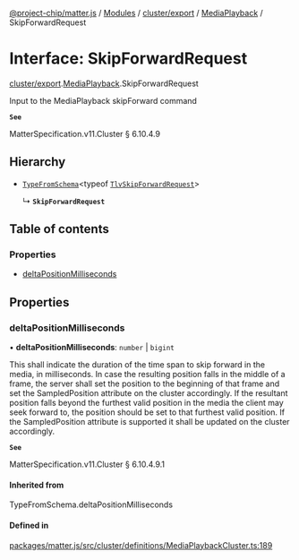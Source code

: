 [@project-chip/matter.js](../README.md) / [Modules](../modules.md) / [cluster/export](../modules/cluster_export.md) / [MediaPlayback](../modules/cluster_export.MediaPlayback.md) / SkipForwardRequest

# Interface: SkipForwardRequest

[cluster/export](../modules/cluster_export.md).[MediaPlayback](../modules/cluster_export.MediaPlayback.md).SkipForwardRequest

Input to the MediaPlayback skipForward command

**`See`**

MatterSpecification.v11.Cluster § 6.10.4.9

## Hierarchy

- [`TypeFromSchema`](../modules/tlv_export.md#typefromschema)\<typeof [`TlvSkipForwardRequest`](../modules/cluster_export.MediaPlayback.md#tlvskipforwardrequest)\>

  ↳ **`SkipForwardRequest`**

## Table of contents

### Properties

- [deltaPositionMilliseconds](cluster_export.MediaPlayback.SkipForwardRequest.md#deltapositionmilliseconds)

## Properties

### deltaPositionMilliseconds

• **deltaPositionMilliseconds**: `number` \| `bigint`

This shall indicate the duration of the time span to skip forward in the media, in milliseconds. In case the
resulting position falls in the middle of a frame, the server shall set the position to the beginning of
that frame and set the SampledPosition attribute on the cluster accordingly. If the resultant position falls
beyond the furthest valid position in the media the client may seek forward to, the position should be set
to that furthest valid position. If the SampledPosition attribute is supported it shall be updated on the
cluster accordingly.

**`See`**

MatterSpecification.v11.Cluster § 6.10.4.9.1

#### Inherited from

TypeFromSchema.deltaPositionMilliseconds

#### Defined in

[packages/matter.js/src/cluster/definitions/MediaPlaybackCluster.ts:189](https://github.com/project-chip/matter.js/blob/5f71eedebdb9fa54338bde320c311bb359b7455d/packages/matter.js/src/cluster/definitions/MediaPlaybackCluster.ts#L189)
